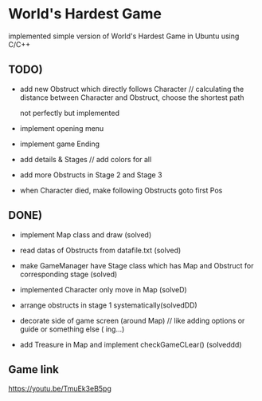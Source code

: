 # World's Hardest Game

 implemented simple version of World's Hardest Game in Ubuntu using C/C++


## TODO)

- add new Obstruct which directly follows Character // calculating the distance between Character and Obstruct, choose the shortest path 

  not perfectly but implemented

- implement opening menu

- implement game Ending

- add details & Stages // add colors for all

- add more Obstructs in Stage 2 and Stage 3

- when Character died, make following Obstructs goto first Pos

## DONE)

- implement Map class and draw (solved)

- read datas of Obstructs from datafile.txt (solved)

- make GameManager have Stage class which has Map and Obstruct for corresponding stage (solved)

- implemented Character only move in Map (solveD)

- arrange obstructs in stage 1 systematically(solvedDD) 

- decorate side of game screen (around Map) // like adding options or guide or something else ( ing...)

- add Treasure in Map and implement checkGameCLear() (solveddd)



## Game link
https://youtu.be/TmuEk3eB5pg

